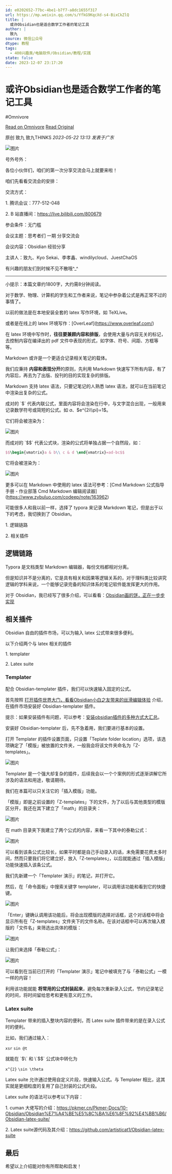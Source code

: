 ```yaml
---
id: e0202652-77bc-4be1-b7f7-a8dc1655f317
url: https://mp.weixin.qq.com/s/YfkG9KqcXd-s4-BixCkZlQ
title: |
  或许Obsidian也是适合数学工作者的笔记工具
author: |
  致九
source: 微信公众号
dtype: 教程
tags:
  - 400兴趣类/电脑软件/Obsidian/教程/实践
state: false
date: 2023-12-07 23:17:20
---
```



# 或许Obsidian也是适合数学工作者的笔记工具
#Omnivore

[Read on Omnivore](https://omnivore.app/me/https-mp-weixin-qq-com-s-yfk-g-9-kqc-xd-s-4-bix-ck-zl-q-18c44dab889)
[Read Original](https://mp.weixin.qq.com/s/YfkG9KqcXd-s4-BixCkZlQ)

原创 致九  致九THINKS _2023-05-22 13:13_ _发表于广东_ 

![图片](https://proxy-prod.omnivore-image-cache.app/0x0,sN2OucIqlGSZku2AYVYKj27sSyPZHdUc0JCnewO92KU0/https://mmbiz.qpic.cn/mmbiz_png/7EZ0IQOFRX2nXLlJkQHSgMSdYTgiazwDzILXqcSbXzrMWyRWs1rvCicoB6JHrsjz53rofcN0s8ia7Ta5mvw3P3qIw/640?wx_fmt=png)

号外号外：  

各位小伙伴们，咱们的第一次分享交流会马上就要来啦！

咱们先看看交流会的安排：

交流方式：

1\. 腾讯会议：777-512-048

2\. B 站直播间：https://live.bilibili.com/800679

参会条件：无门槛

会议主题：思考者们 一期 分享交流会

会议内容：Obsidian 经验分享

主讲人：致九、Kyo Sekai、李孝鑫、windilycloud、JuestChaOS

有兴趣的朋友们到时候不见不散哦^\_^

---

小提示：本篇文章约1800字，大约需8分钟阅读。

对于数学、物理、计算机的学生和工作者来说，笔记中参杂着公式是再正常不过的事情了。  

以前的做法是在本地安装全套的 latex 写作环境，如 TeXLive。

或者是在线上的 latex 环境写作：\[OverLeaf\](https://www.overleaf.com/)

在 latex 环境中写作时，**往往要兼顾内容和排版**，会使用大量与内容无关的标记，去控制内容在编译出的 pdf 文件中表现的形式，如字体、符号、间距、方框等等。

Markdown 或许是一个更适合记录相关笔记的载体。

我们应秉持 **内容和表现分开**的原则，先利用 Markdown 快速写下所有内容，有了内容后，再去为了出版、投刊的目的实现复杂的排版。

Markdown 支持 latex 语法，只要记笔记的人熟悉 latex 语法，就可以在当前笔记中渲染出复杂的公式。

成对的 \`$\` 代表内联公式，里面内容将会渲染在行中，与文字混合出现，一般用来记录数学符号或简短的公式。如 $a$、$e^{2i\\pi}=1$。

它们将会被渲染为：  

![图片](https://proxy-prod.omnivore-image-cache.app/0x0,sc94XB_IADr17or8TZl2V06gPQAXotBVFhN_ohiOPiEk/https://mmbiz.qpic.cn/mmbiz_png/7EZ0IQOFRX2nXLlJkQHSgMSdYTgiazwDzW36cdnFLZkYN7QyRsZsgiauXwXdTfYWHwO16xJBtcWtib4kfeqS4C5Wg/640?wx_fmt=png)

而成对的 \`$$\` 代表公式块，渲染的公式将单独占据一个自然段，如：

```tex
$$\begin{vmatrix}a & b\\ c & d \end{vmatrix}=ad-bc$$
```

它将会被渲染为：  

![图片](https://proxy-prod.omnivore-image-cache.app/0x0,s3t9f0Mw1OAMxgJDAbPvBeDLveigoJhIYkMsvcqRdnY0/https://mmbiz.qpic.cn/mmbiz_png/7EZ0IQOFRX2nXLlJkQHSgMSdYTgiazwDz8UL65oyKKk2PAAkng6ibt5OSUxfPGUuebrb9MOYUcHwwelNOHP0wA7Q/640?wx_fmt=png)

更多可以在 Markdown 中使用的 latex 语法可参考：\[Cmd Markdown 公式指导手册 - 作业部落 Cmd Markdown 编辑阅读器\](https://www.zybuluo.com/codeep/note/163962)  

可能很多人和我以前一样，选择了 typora 来记录 Markdown 笔记，但是出于以下的考虑，我切换到了 Obsidian。

1\. 逻辑链路

2\. 相关插件

## **逻辑链路**

Typora 是文档类型 Markdown 编辑器，每份文档都相对分离。  

但是知识并不是分离的，它是具有相关和因果等逻辑关系的，对于理科类比较讲究逻辑的学科来说，一个能够记录完备的知识体系的笔记软件能发挥更大的作用。  

对于 Obsidian，我已经写了很多介绍，可以看看：[Obsidian画的饼，正在一步步实现](http://mp.weixin.qq.com/s?%5F%5Fbiz=MzkzMDAwMTA4MA==&mid=2247484047&idx=1&sn=711a4e04629b8adbcaef6d9ccf9cec76&chksm=c201bb58f576324e16ad9b9b2a1867d8d620ff784424efde19670869ab7a8e9b7293dafddab2&scene=21#wechat%5Fredirect)  

## **相关插件**

Obsidian 自由的插件市场，可以为输入 latex 公式带来很多便利。  

以下介绍两个与 latex 相关的插件  

1\. templater  

2\. Latex suite

### Templater

配合 Obsidian-templater 插件，我们可以快速输入固定的公式。

首先按照 [打开插件世界大门，看看Obsidian小白之友带来的丝滑编辑体验](http://mp.weixin.qq.com/s?%5F%5Fbiz=MzkzMDAwMTA4MA==&mid=2247484186&idx=1&sn=1d4599f6fd155d8f26f6cccdabb40b09&chksm=c201bacdf57633dbfe9a7a19a048032452ea87504ae4dd383ee1f7fcf1cc9f05968d9cc1dc27&scene=21#wechat%5Fredirect) 介绍，在插件市场安装好 Obsidian-templater 插件。

提示：如果安装插件有问题，可以参考：[安装obsidian插件的多种方式大汇总](http://mp.weixin.qq.com/s?%5F%5Fbiz=MzkzMDAwMTA4MA==&mid=2247484290&idx=1&sn=26b37149763e7e439181bdaa2092c32b&chksm=c201ba55f57633432e0342546e2a2f2fa838694dde1d08675160f86b49e1eb9c855effed5ef1&scene=21#wechat%5Fredirect)。

安装好 Obsidian-templater 后，先不急着用，我们要进行基本的设置。

打开 Templater 的插件设置页面，只设置「Teplate folder location」选项，该选项确定了「模版」被放置的文件夹，一般我会将该文件夹命名为「Z-templates」。

![图片](https://proxy-prod.omnivore-image-cache.app/0x0,sAJn67r19oyTMnGRSNiZhInx1wZF_ENiUVi_ROj7PoMc/https://mmbiz.qpic.cn/mmbiz_png/7EZ0IQOFRX2nXLlJkQHSgMSdYTgiazwDzJs0YIyL6LWlx3Dqic5Kq3GMOsME1IiaTyaKA983zjX6JcLrd0aAkyg2A/640?wx_fmt=png)

Templater 是一个强大却复杂的插件，后续我会以一个个案例的形式逐渐讲解它所涉及的语法和用途，敬请期待。  

我们在本篇可以只关注它的「插入模版」功能。

「模版」即是之前设置的「Z-templates」下的文件，为了以后与其他类型的模版区分开，我还在其下建立了「math」的目录夹：

![图片](https://proxy-prod.omnivore-image-cache.app/0x0,stREiCnmcB7EE9bGImjTVQ_IG7klai1PbWJyWagZvclk/https://mmbiz.qpic.cn/mmbiz_png/7EZ0IQOFRX2nXLlJkQHSgMSdYTgiazwDzicN0LkJJFBbHeDaqUWtBvuJVaIaVIAXMkOm2vDPreztnQAI45w96PWw/640?wx_fmt=png)

在 math 目录夹下我建立了两个公式的内容，来看一下其中的泰勒公式：

![图片](https://proxy-prod.omnivore-image-cache.app/0x0,sce71gFSvvTo54blOAMaOH19nM6CoUZNMiNj8tRe6ytk/https://mmbiz.qpic.cn/mmbiz_png/7EZ0IQOFRX2nXLlJkQHSgMSdYTgiazwDzJaV5ibskz5IbQ2CdDsAibzYg0RCEr8YxoJnlUTJ03z6RYS2rXwia2JvlA/640?wx_fmt=png)

可以看到该条公式比较长，如果平时都是自己手动录入的话，未免需要花费太多时间，然而只要我们将它建立好，放入「Z-templates」，以后就能通过「插入模版」功能快速插入该条公式。

我们先新建一个「Templater 演示」的笔记，并打开它。

然后，在「命令面板」中搜索关键字 templater，可以调用该功能和看到它的快捷键。

![图片](https://proxy-prod.omnivore-image-cache.app/0x0,sRtfxPgQn6APf5mMoE4gUOA_oLMQD9KkzQqGAfqhbIz8/https://mmbiz.qpic.cn/mmbiz_png/7EZ0IQOFRX2nXLlJkQHSgMSdYTgiazwDz2KdrytgvnMzACpS4NXP22BgJOuYghCXElvialuGjjTXKa2qNmdlcsXg/640?wx_fmt=png)

「Enter」键确认调用该功能后，将会出现模版的选择对话框，这个对话框中将会显示所有在「Z-templates」文件夹下的文件名称。在该对话框中可以再次输入模版的「文件名」来筛选出具体的模版：

![图片](https://proxy-prod.omnivore-image-cache.app/0x0,s01lIIP0s5zsxTaB93gb6R5BlPSXGAB2TI_DNv5DrLO4/https://mmbiz.qpic.cn/mmbiz_png/7EZ0IQOFRX2nXLlJkQHSgMSdYTgiazwDzEbaSBxZkdSIN55zXqibic0kTCzLQ3DcGqSjRHYnIRt2icq66pXx1C74ibA/640?wx_fmt=png)

让我们来选择「泰勒公式」：

![图片](https://proxy-prod.omnivore-image-cache.app/0x0,s5ZvG4aO2vpFgm6fnSzkTQFWNu79fBVIm2lPMQsMfpAo/https://mmbiz.qpic.cn/mmbiz_gif/7EZ0IQOFRX2nXLlJkQHSgMSdYTgiazwDzW0oLnbib0PeoEBl4HxkhdKkIg90tHYwtvCJpEu0GqhRYfkhWQicr8lhQ/640?wx_fmt=gif)

可以看到在当前已打开的「Templater 演示」笔记中被填充了与「泰勒公式」一模一样的内容！

利用该功能就能 **将常用的公式封装起来**，避免每次重新录入公式，节约记录笔记的时间，将时间留给思考和更有意义的工作。

### Latex suite

Templater 带来的插入整块内容的便利，而 Latex suite 插件带来的是在录入公式时的便利。

比如，我们通过输入：

`xsr` `sin @t`

就能在 \`$\` 和 \`$$\` 公式块中转化为  

`x^{2}` `\sin \theta`

Latex suite 允许通过使用自定义片段，快速输入公式。与 Templater 相比，这其实就是更细粒度的复用了自己封装的公式片段。

Latex suite 的语法可以参考以下内容：

1\. cuman 大佬写的介绍：https://pkmer.cn/Pkmer-Docs/10-Obsidian/Obsidian%E7%A4%BE%E5%8C%BA%E6%8F%92%E4%BB%B6/Obsidian-latex-suite/

2\. Latex suite源代码及其介绍：https://github.com/artisticat1/Obsidian-latex-suite

## **最后**

希望以上介绍能对你有所帮助和启发！



